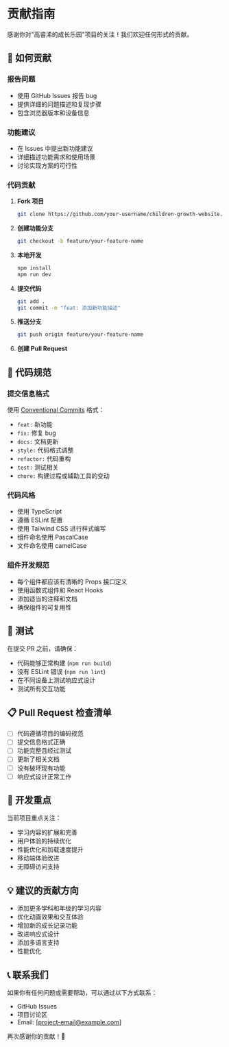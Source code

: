 # 贡献指南

感谢你对"高睿浠的成长乐园"项目的关注！我们欢迎任何形式的贡献。

## 🤝 如何贡献

### 报告问题
- 使用 GitHub Issues 报告 bug
- 提供详细的问题描述和复现步骤
- 包含浏览器版本和设备信息

### 功能建议
- 在 Issues 中提出新功能建议
- 详细描述功能需求和使用场景
- 讨论实现方案的可行性

### 代码贡献

1. **Fork 项目**
   ```bash
   git clone https://github.com/your-username/children-growth-website.git
   ```

2. **创建功能分支**
   ```bash
   git checkout -b feature/your-feature-name
   ```

3. **本地开发**
   ```bash
   npm install
   npm run dev
   ```

4. **提交代码**
   ```bash
   git add .
   git commit -m "feat: 添加新功能描述"
   ```

5. **推送分支**
   ```bash
   git push origin feature/your-feature-name
   ```

6. **创建 Pull Request**

## 📝 代码规范

### 提交信息格式
使用 [Conventional Commits](https://www.conventionalcommits.org/) 格式：

- `feat:` 新功能
- `fix:` 修复 bug
- `docs:` 文档更新
- `style:` 代码格式调整
- `refactor:` 代码重构
- `test:` 测试相关
- `chore:` 构建过程或辅助工具的变动

### 代码风格
- 使用 TypeScript
- 遵循 ESLint 配置
- 使用 Tailwind CSS 进行样式编写
- 组件命名使用 PascalCase
- 文件命名使用 camelCase

### 组件开发规范
- 每个组件都应该有清晰的 Props 接口定义
- 使用函数式组件和 React Hooks
- 添加适当的注释和文档
- 确保组件的可复用性

## 🧪 测试

在提交 PR 之前，请确保：
- 代码能够正常构建 (`npm run build`)
- 没有 ESLint 错误 (`npm run lint`)
- 在不同设备上测试响应式设计
- 测试所有交互功能

## 📋 Pull Request 检查清单

- [ ] 代码遵循项目的编码规范
- [ ] 提交信息格式正确
- [ ] 功能完整且经过测试
- [ ] 更新了相关文档
- [ ] 没有破坏现有功能
- [ ] 响应式设计正常工作

## 🎯 开发重点

当前项目重点关注：
- 学习内容的扩展和完善
- 用户体验的持续优化
- 性能优化和加载速度提升
- 移动端体验改进
- 无障碍访问支持

## 💡 建议的贡献方向

- 添加更多学科和年级的学习内容
- 优化动画效果和交互体验
- 增加新的成长记录功能
- 改进响应式设计
- 添加多语言支持
- 性能优化

## 📞 联系我们

如果你有任何问题或需要帮助，可以通过以下方式联系：

- GitHub Issues
- 项目讨论区
- Email: [project-email@example.com]

再次感谢你的贡献！🌟
